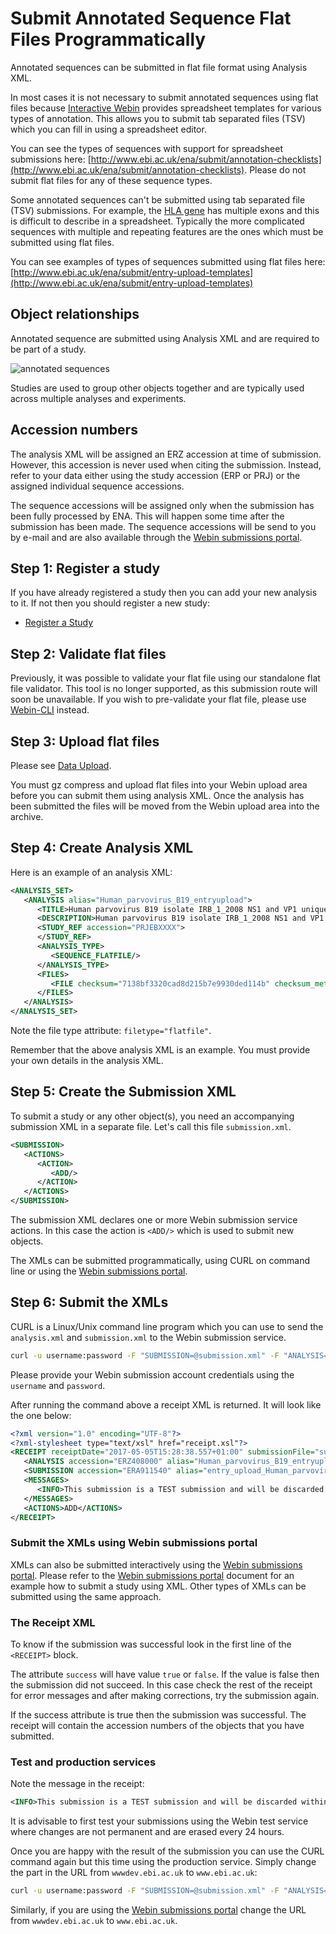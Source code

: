 # Submit Annotated Sequence Flat Files Programmatically

Annotated sequences can be submitted in flat file format using Analysis XML.

In most cases it is not necessary to submit annotated sequences using flat files because
[Interactive Webin](https://www.ebi.ac.uk/ena/submit/sra/#home) provides spreadsheet templates for various types of
annotation. This allows you to submit tab separated files (TSV) which you can fill in using a
spreadsheet editor.

You can see the types of sequences with support for spreadsheet submissions here:
[http://www.ebi.ac.uk/ena/submit/annotation-checklists](http://www.ebi.ac.uk/ena/submit/annotation-checklists).
Please do not submit flat files for any of these sequence types.

Some annotated sequences can't be submitted using tab separated file (TSV) submissions.
For example, the [HLA gene](http://www.ebi.ac.uk/ena/data/view/KU963029&display=text) has multiple
exons and this is difficult to describe in a spreadsheet. Typically the more complicated sequences
with multiple and repeating features are the ones which must be submitted using flat files.

You can see examples of types of sequences submitted using flat files here:
[http://www.ebi.ac.uk/ena/submit/entry-upload-templates](http://www.ebi.ac.uk/ena/submit/entry-upload-templates)

## Object relationships

Annotated sequence are submitted using Analysis XML and are required to be
part of a study.

![annotated sequences](../images/webin_data_model_analysis.png)

Studies are used to group other objects together and are typically used across multiple analyses and experiments.

## Accession numbers

The analysis XML will be assigned an ERZ accession at time of submission. However, this
accession is never used when citing the submission. Instead, refer to your data either using the
study accession (ERP or PRJ) or the assigned individual sequence accessions.

The sequence accessions will be assigned only when the submission has been fully
processed by ENA. This will happen some time after the submission has been made.
The sequence accessions will be send to you by e-mail and are also available
through the [Webin submissions portal](../general-guide/submissions-portal.html).

## Step 1: Register a study

If you have already registered a study then you can add your new analysis to it. If not then
you should register a new study:

- [Register a Study](../study.html)

## Step 2: Validate flat files

Previously, it was possible to validate your flat file using our standalone flat file validator. This tool is
no longer supported, as this submission route will soon be unavailable. If you wish to pre-validate your flat
file, please use [Webin-CLI](../general-guide/webin-cli.html) instead.

## Step 3: Upload flat files

Please see [Data Upload](../fileprep/upload.html).

You must gz compress and upload flat files into your Webin upload area before you can
submit them using analysis XML. Once the analysis has been submitted the files
will be moved from the Webin upload area into the archive.

## Step 4: Create Analysis XML

Here is an example of an analysis XML:

```xml
<ANALYSIS_SET>
   <ANALYSIS alias="Human_parvovirus_B19_entryupload">
      <TITLE>Human parvovirus B19 isolate IRB_1_2008 NS1 and VP1 unique region genes, partial cds</TITLE>
      <DESCRIPTION>Human parvovirus B19 isolate IRB_1_2008 NS1 and VP1 unique region genes, partial cds</DESCRIPTION>
      <STUDY_REF accession="PRJEBXXXX">
      </STUDY_REF>
      <ANALYSIS_TYPE>
         <SEQUENCE_FLATFILE/>
      </ANALYSIS_TYPE>
      <FILES>
         <FILE checksum="7138bf3320cad8d215b7e9930ded114b" checksum_method="MD5" filename="Human_parvovirus_B19_entryupload.embl.gz" filetype="flatfile"/>
      </FILES>
   </ANALYSIS>
</ANALYSIS_SET>
```

Note the file type attribute: `filetype="flatfile"`.

Remember that the above analysis XML is an example. You must provide your own details
in the analysis XML.

## Step 5: Create the Submission XML

To submit a study or any other object(s), you need an accompanying submission XML in a separate file.
Let's call this file `submission.xml`.

```xml
<SUBMISSION>
   <ACTIONS>
      <ACTION>
         <ADD/>
      </ACTION>
   </ACTIONS>
</SUBMISSION>
```

The submission XML declares one or more Webin submission service actions.
In this case the action is `<ADD/>` which is used to submit new objects.

The XMLs can be submitted programmatically, using CURL on command line or
using the [Webin submissions portal](../general-guide/submissions-portal.html).

## Step 6: Submit the XMLs

CURL is a Linux/Unix command line program which you can use to send the `analysis.xml` and `submission.xml`
to the Webin submission service.

```bash
curl -u username:password -F "SUBMISSION=@submission.xml" -F "ANALYSIS=@analysis.xml" "https://wwwdev.ebi.ac.uk/ena/submit/drop-box/submit/"
```

Please provide your Webin submission account credentials using the `username` and `password`.

After running the command above a receipt XML is returned. It will look like the one below:

```xml
<?xml version="1.0" encoding="UTF-8"?>
<?xml-stylesheet type="text/xsl" href="receipt.xsl"?>
<RECEIPT receiptDate="2017-05-05T15:28:38.557+01:00" submissionFile="submission.xml" success="true">
   <ANALYSIS accession="ERZ408000" alias="Human_parvovirus_B19_entryupload" status="PRIVATE" />
   <SUBMISSION accession="ERA911540" alias="entry_upload_Human_parvovirus_B19" />
   <MESSAGES>
      <INFO>This submission is a TEST submission and will be discarded within 24 hours</INFO>
   </MESSAGES>
   <ACTIONS>ADD</ACTIONS>
</RECEIPT>
```

### Submit the XMLs using Webin submissions portal

XMLs can also be submitted interactively using the [Webin submissions portal](../general-guide/submissions-portal.html).
Please refer to the [Webin submissions portal](../general-guide/submissions-portal.html) document for an example how
to submit a study using XML. Other types of XMLs can be submitted using the same approach.

### The Receipt XML

To know if the submission was successful look in the first line of the `<RECEIPT>` block.

The attribute `success` will have value `true` or `false`. If the value
is false then the submission did not succeed. In this case check the rest of
the receipt for error messages and after making corrections, try the submission again.

If the success attribute is true then the submission was successful. The receipt will
contain the accession numbers of the objects that you have submitted.

### Test and production services

Note the message in the receipt:
```xml
<INFO>This submission is a TEST submission and will be discarded within 24 hours</INFO>
```

It is advisable to first test your submissions using the Webin test service where changes are not permanent
and are erased every 24 hours.

Once you are happy with the result of the submission you can use the CURL command again
but this time using the production service. Simply change the part in the URL from `wwwdev.ebi.ac.uk` to
`www.ebi.ac.uk`:

```bash
curl -u username:password -F "SUBMISSION=@submission.xml" -F "ANALYSIS=@analysis.xml" "https://www.ebi.ac.uk/ena/submit/drop-box/submit/"
```

Similarly, if you are using the [Webin submissions portal](../general-guide/submissions-portal.html) change the URL from
`wwwdev.ebi.ac.uk` to `www.ebi.ac.uk`.
